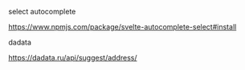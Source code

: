 select autocomplete

https://www.npmjs.com/package/svelte-autocomplete-select#install

dadata

https://dadata.ru/api/suggest/address/